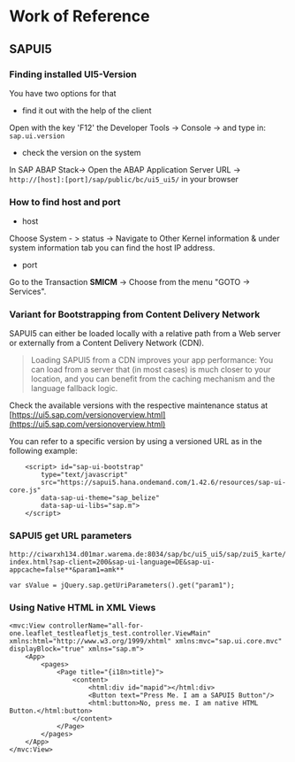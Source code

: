 Work of Reference
=================

SAPUI5
------

### Finding installed UI5-Version

You have two options for that

*   find it out with the help of the client

Open with the key 'F12' the Developer Tools -> Console -> and type in: `sap.ui.version`

*   check the version on the system

In SAP ABAP Stack-> Open the ABAP Application Server URL -> `http://[host]:[port]/sap/public/bc/ui5_ui5/` in your browser

### How to find host and port

*   host

Choose System - > status -> Navigate to Other Kernel information & under system information tab you can find the host IP address.

*   port

Go to the Transaction **SMICM** -\> Choose from the menu "GOTO -> Services".

### Variant for Bootstrapping from Content Delivery Network

SAPUI5 can either be loaded locally with a relative path from a Web server or externally from a Content Delivery Network (CDN).

> Loading SAPUI5 from a CDN improves your app performance: You can load from a server that (in most cases) is much closer to your location, and you can benefit from the caching mechanism and the language fallback logic.

Check the available versions with the respective maintenance status at [https://ui5.sap.com/versionoverview.html](https://ui5.sap.com/versionoverview.html)

You can refer to a specific version by using a versioned URL as in the following example:

    	<script> id="sap-ui-bootstrap"
    	    type="text/javascript"
    	    src="https://sapui5.hana.ondemand.com/1.42.6/resources/sap-ui-core.js"
    	    data-sap-ui-theme="sap_belize"
    	    data-sap-ui-libs="sap.m">
    	</script>

### SAPUI5 get URL parameters

`http://ciwarxh134.d01mar.warema.de:8034/sap/bc/ui5_ui5/sap/zui5_karte/index.html?sap-client=200&sap-ui-language=DE&sap-ui-appcache=false**&param1=amk**`

    var sValue = jQuery.sap.getUriParameters().get("param1");

### Using Native HTML in XML Views

    <mvc:View controllerName="all-for-one.leaflet_testleafletjs_test.controller.ViewMain" xmlns:html="http://www.w3.org/1999/xhtml" xmlns:mvc="sap.ui.core.mvc" displayBlock="true" xmlns="sap.m">
    	<App>
    		<pages>
    			<Page title="{i18n>title}">
    				<content>
    					<html:div id="mapid"></html:div>
    					<Button text="Press Me. I am a SAPUI5 Button"/>
    					<html:button>No, press me. I am native HTML Button.</html:button>
    				</content>
    			</Page>
    		</pages>
    	</App>
    </mvc:View>
